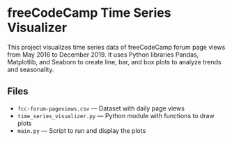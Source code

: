 # freeCodeCamp Time Series Visualizer

This project visualizes time series data of freeCodeCamp forum page views from May 2016 to December 2019. It uses Python libraries Pandas, Matplotlib, and Seaborn to create line, bar, and box plots to analyze trends and seasonality.

## Files

- `fcc-forum-pageviews.csv` — Dataset with daily page views
- `time_series_visualizer.py` — Python module with functions to draw plots
- `main.py` — Script to run and display the plots
